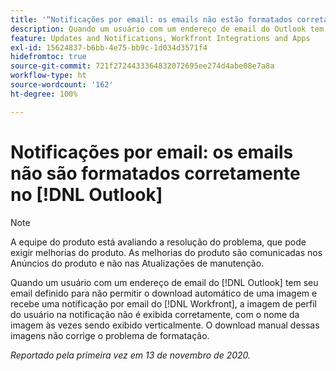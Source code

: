 ```yaml
---
title: '“Notificações por email: os emails não estão formatados corretamente no Outlook”'
description: Quando um usuário com um endereço de email do Outlook tem seu email definido para não permitir o download automático de uma imagem e recebe uma notificação por email do [!DNL Workfront], a imagem de perfil do usuário na notificação não é exibida corretamente, com o nome da imagem às vezes sendo exibido verticalmente. O download manual dessas imagens não corrige o problema de formatação.
feature: Updates and Notifications, Workfront Integrations and Apps
exl-id: 15624837-b6bb-4e75-bb9c-1d034d3571f4
hidefromtoc: true
source-git-commit: 721f2724433364832072695ee274d4abe08e7a8a
workflow-type: ht
source-wordcount: '162'
ht-degree: 100%

---
```


# Notificações por email: os emails não são formatados corretamente no [!DNL Outlook]

<!--Issue created by request-->

>[!NOTE]
>
>A equipe do produto está avaliando a resolução do problema, que pode exigir melhorias do produto. As melhorias do produto são comunicadas nos Anúncios do produto e não nas Atualizações de manutenção.

Quando um usuário com um endereço de email do [!DNL Outlook] tem seu email definido para não permitir o download automático de uma imagem e recebe uma notificação por email do [!DNL Workfront], a imagem de perfil do usuário na notificação não é exibida corretamente, com o nome da imagem às vezes sendo exibido verticalmente. O download manual dessas imagens não corrige o problema de formatação.


_Reportado pela primeira vez em 13 de novembro de 2020._
